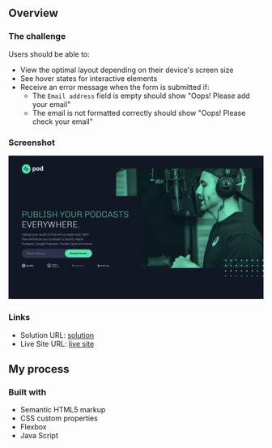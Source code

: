 

## Overview

### The challenge

Users should be able to:

- View the optimal layout depending on their device's screen size
- See hover states for interactive elements
- Receive an error message when the form is submitted if:
  - The `Email address` field is empty should show "Oops! Please add your email"
  - The email is not formatted correctly should show "Oops! Please check your email"

### Screenshot

![](starter-code/assets/screenshot.png)


### Links

- Solution URL: [solution](https://github.com/ramakrishnagarlapati/pod-request-access-landing-page/settings/pages)
- Live Site URL: [live site](https://ramakrishnagarlapati.github.io/pod-request-access-landing-page/)

## My process

### Built with

- Semantic HTML5 markup
- CSS custom properties
- Flexbox
- Java Script